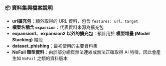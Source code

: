 ### 📦 資料集與檔案說明

- **url擴充包**：額外取得的 URL 資料，包含 `features: url、target`
- **檔案名稱含 `expansion`**：代表資料來源為擴充包
- **expansion1、expansion2 以外的擴充包**：預計用於 **模型堆疊 (Model Stacking)** 階段
- **dataset_phishing**：最初使用的主要資料集
- **NoFail 類型資料**：由於部分網頁無法連線或無法正確取得 AI 特徵，因此會產生如 `NoFail` 之類的資料版本

